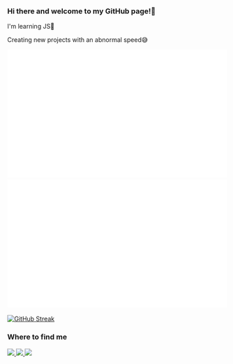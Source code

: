 ### Hi there and welcome to my GitHub page!👋

I'm learning JS🤩

Creating new projects with an abnormal speed😅

![Overview](https://github.com/comav/stats/blob/master/generated/overview.svg)
![Languages](https://github.com/comav/stats/blob/master/generated/languages.svg)

 [![GitHub Streak](http://github-readme-streak-stats.herokuapp.com?user=comav&theme=tokyonight&hide_border=true&date_format=M%20j%5B%2C%20Y%5D)](https://git.io/streak-stats) 

### Where to find me
<div styles="display: flex; flex-direction: row">
	<a href="https://discord.com/channels/@me/horny_adepti/">
		<img src = "https://img.shields.io/badge/-Discord-%23000000?style=for-the-badge&logo=discord">
	</a>
	<a href="https://fosstodon.org/web/@comaq">
		<img src = "https://img.shields.io/badge/mastodon-black?style=for-the-badge&logo=mastodon">
	</a>
	<a href="https://t.me/pfxel">
		<img src = "https://img.shields.io/badge/telegram-black?style=for-the-badge&logo=telegram">
	</a>
</div>
